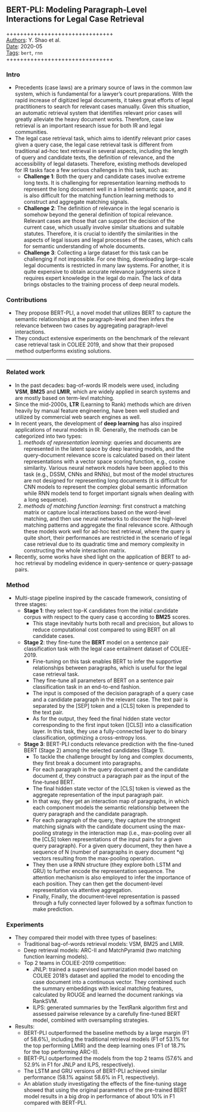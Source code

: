 ## BERT-PLI: Modeling Paragraph-Level Interactions for Legal Case Retrieval

+++++++++++++++++++++++++++++++  
<ins>Authors</ins>: Y. Shao et al.  
<ins>Date</ins>: 2020-05  
<ins>Tags</ins>: `bert`, `rnn`  
+++++++++++++++++++++++++++++++  


### Intro

- Precedents (case laws) are a primary source of laws in the common law system, which is fundamental for a lawyer’s court preparations. With the rapid increase of digitized legal documents, it takes great efforts of legal practitioners to search for relevant cases manually. Given this situation, an automatic retrieval system that identifies relevant prior cases will greatly alleviate the heavy document works. Therefore, case law retrieval is an important research issue for both IR and legal communities.
- The legal case retrieval task, which aims to identify relevant prior cases given a query case, the legal case retrieval task is different from traditional ad-hoc text retrieval in several aspects, including the length of query and candidate texts, the definition of relevance, and the accessibility of legal datasets. Therefore, existing methods developed for IR tasks face a few serious challenges in this task, such as:
  - **Challenge 1**: Both the query and candidate cases involve extreme long texts. It is challenging for representation learning methods to represent the long document well in a limited semantic space, and it is also difficult for the matching function learning methods to construct and aggregate matching signals.
  - **Challenge 2**: The definition of relevance in the legal scenario is somehow beyond the general definition of topical relevance. Relevant cases are those that can support the decision of the current case, which usually involve similar situations and suitable statutes. Therefore, it is crucial to identify the similarities in the aspects of legal issues and legal processes of the cases, which calls for semantic understanding of whole documents.
  - **Challenge 3**: Collecting a large dataset for this task can be challenging if not impossible. For one thing, downloading large-scale legal documents is restricted in many law systems. For another, it is quite expensive to obtain accurate relevance judgments since it requires expert knowledge in the legal do
main. The lack of data brings obstacles to the training process of deep neural models.


### Contributions

- They propose BERT-PLI, a novel model that utilizes BERT to capture the semantic relationships at the paragraph-level and then infers the relevance between two cases by aggregating paragraph-level interactions.
- They conduct extensive experiments on the benchmark of the relevant case retrieval task in COLIEE 2019, and show that their proposed method outperforms existing solutions.

***

### Related work

- In the past decades: bag-of-words IR models were used, including **VSM**, **BM25** and **LMIR**, which are widely applied in search systems and are mostly based on term-levl matching.
- Since the mid-2000s, **LTR** (Learning to Rank) methods which are driven heavily by manual feature engineering, have been well studied and utilized by commercial web search engines as well.
- In recent years, the development of **deep learning** has also inspired applications of neural models in IR. Generally, the methods can be categorized into two types:
  1. *methods of representation learning*: queries and documents are represented in the latent space by deep learning models, and the query-document relevance score is calculated based on their latent representations with a vector space scoring function, e.g., cosine similarity. Various neural network models have been applied to this task (e.g., DSSM, CNNs and RNNs), but most of the model structures are not designed for representing long documents (it is difficult for CNN models to represent the complex global semantic information while RNN models tend to forget important signals when dealing with a long sequence).
  2. *methods of matching function learning*: first construct a matching matrix or capture local interactions based on the word-level matching, and then use neural networks to discover the high-level matching patterns and aggregate the final relevance score. Although these models work well for ad-hoc text retrieval, where the query is quite short, their performances are restricted in the scenario of legal case retrieval due to its quadratic time and memory complexity in constructing the whole interaction matrix.
- Recently, some works have shed light on the application of BERT to ad-hoc retrieval by modeling evidence in query-sentence or query-passage pairs.


### Method

- Multi-stage pipeline inspired by the cascade framework, consisting of three stages:
  - **Stage 1**: they select top-K candidates from the initial candidate corpus with respect to the query case q according to **BM25** scores. 
    - This stage inevitably hurts both recall and precision, but allows to reduce computational cost compared to using BERT on all candidate cases.
  - **Stage 2**: they fine-tune the **BERT** model on a sentence pair classification task with the legal case entailment dataset of COLIEE-2019. 
    - Fine-tuning on this task enables BERT to infer the supportive relationships between paragraphs, which is useful for the legal case retrieval task. 
    - They fine-tune all parameters of BERT on a sentence pair classification task in an end-to-end fashion. 
    - The input is composed of the decision paragraph of a query case and a candidate paragraph in the relevant case. The text pair is separated by the [SEP] token and a [CLS] token is prepended to the text pair. 
    - As for the output, they feed the final hidden state vector corresponding to the first input token ([CLS]) into a classification layer. In this task, they use a fully-connected layer to do binary classification, optimizing a cross-entropy loss.
  - **Stage 3**: BERT-PLI conducts relevance prediction with the fine-tuned BERT (Stage 2) among the selected candidates (Stage 1).
    - To tackle the challenge brought by long and complex documents, they first break a document into paragraphs.
    - For each paragraph in the query document *q* and the candidate document *d*, they construct a paragraph pair as the input of the fine-tuned BERT.
    - The final hidden state vector of the [CLS] token is viewed as the aggregate representation of the input paragraph pair. 
    - In that way, they get an interaction map of paragraphs, in which each component models the semantic relationship between the query paragraph and the candidate paragraph.
    - For each paragraph of the query, they capture the strongest matching signals with the candidate document using the max-pooling strategy in the interaction map (i.e., max-pooling over all the [CLS] token representations of the input pairs for a given query paragraph). For a given query document, they then have a sequence of N (number of paragraphs in query document *q) vectors resulting from the max-pooling operation.
    - They then use a RNN structure (they explore both LSTM and GRU) to further encode the representation sequence. The attention mechanism is also employed to infer the importance of each position. They can then get the document-level representation via attentive aggregation.
    - Finally, Finally, the document-level representation is passed through a fully connected layer followed by a softmax function to make prediction.
    
### Experiments

- They compared their model with three types of baselines:
  - Traditional bag-of-words retrieval models: VSM, BM25 and LMIR.
  - Deep retrieval models: ARC-II and MatchPyramid (two matching function learning models).
  - Top 2 teams in COLIEE-2019 competition:
    - JNLP: trained a supervised summarization model based on COLIEE 2018’s dataset and applied the model to encoding the case document into a continuous vector. They combined such the summary embeddings with lexical matching features, calculated by ROUGE and learned the document rankings via RankSVM.
    - ILPS: generated summaries by the TextRank algorithm first and assessed pairwise relevance by a carefully fine-tuned BERT model, combined with oversampling strategies.
- Results:
  - BERT-PLI outperformed the baseline methods by a large margin (F1 of 58.6%), including the traditional retrieval models (F1 of 53.1% for the top performing LMIR) and the deep learning ones (F1 of 18.7% for the top performing ARC-II).
  - BERT-PLI outperformed the models from the top 2 teams (57.6% and 52.9% in F1 for JNLP and ILPS, respectively).
  - The LSTM and GRU versions of BERT-PLI achieved similar performance (58.1% against 58.6% in F1, respectively).
  - An ablation study investigating the effects of the fine-tuning stage showed that using the original parameters of the pre-trained BERT model results in a big drop in performance of about 10% in F1 compared with BERT-PLI.
